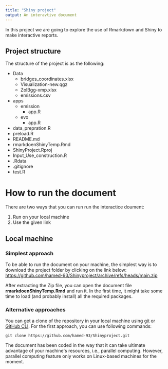 ```yaml
---
title: "Shiny project"
output: An interavtive document
---
```


In this project we are going to explore the use of Rmarkdown and Shiny to make interactive reports.

## Project structure

The structure of the project is as the following:

* Data
  * bridges_coordinates.xlsx
  * Visualization-new.qgz
  * ZolBgg-xmp.xlsx
  * emissions.csv
* apps
  * emission
    * app.R
  * evo
    * app.R
* data_prepration.R
* preload.R
* README.md
* rmarkdoenShinyTemp.Rmd
* ShinyProject.Rproj
* Input_Use_construction.R
* .Rdata
* .gitignore
* test.R


# How to run the document
There are two ways that you can run run the interactice doument: 
 1. Run on your local machine
 2. Use the given link

## Local machine
### Simplest approach
To be able to run the document on your machine, the simplest way is to download the project folder by clicking on the link below:
https://github.com/hamed-93/Shinyproject/archive/refs/heads/main.zip

After extracting the Zip file, you can open the document file **rmarkdoenShinyTemp.Rmd** and run it. In the first time, it might take some time to load (and probably install) all the required packages. 

### Alternative approaches
You can get a clone of the repository in your local machine using [git](https://git-scm.com/) or [GitHub CLI](https://docs.github.com/en/github-cli/github-cli/about-github-cli). For the first approach, you can use following commands:

`
git clone https://github.com/hamed-93/Shinyproject.git
`



The document has been coded in the way that it can take ultimate advantage of your machine's resources, i.e., parallel computing. However, parallel computing feature only works on Linux-based machines for the moment. 
